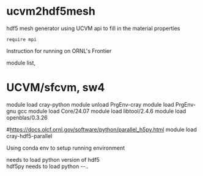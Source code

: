 # ucvm2hdf5mesh

hdf5 mesh generator using UCVM api to fill in the material properties

    require mpi

Instruction for running on ORNL's Frontier

module list,

  # UCVM/sfcvm,  sw4
  module load cray-python
  module unload PrgEnv-cray 
  module load PrgEnv-gnu gcc
  module load Core/24.07
  module load libtool/2.4.6
  module load openblas/0.3.26

  #https://docs.olcf.ornl.gov/software/python/parallel_h5py.html
  module load cray-hdf5-parallel

Using conda env to setup running environment

needs to load python version of hdf5  
  hdf5py
needs to load python --..



